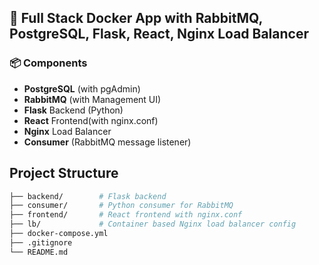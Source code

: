## 🐳 Full Stack Docker App with RabbitMQ, PostgreSQL, Flask, React, Nginx Load Balancer

### 📦 Components
- **PostgreSQL** (with pgAdmin)
- **RabbitMQ** (with Management UI)
- **Flask** Backend (Python)
- **React** Frontend(with nginx.conf)
- **Nginx** Load Balancer
- **Consumer** (RabbitMQ message listener)

## Project Structure

```bash
├── backend/        # Flask backend
├── consumer/       # Python consumer for RabbitMQ
├── frontend/       # React frontend with nginx.conf
├── lb/             # Container based Nginx load balancer config
├── docker-compose.yml
├── .gitignore
└── README.md
```
